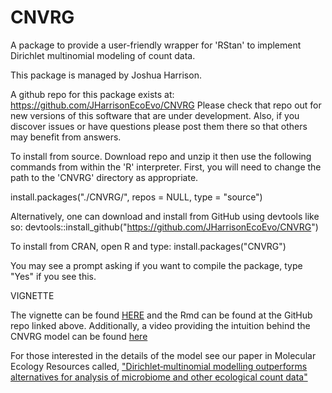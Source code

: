 # CNVRG

A package to provide a user-friendly wrapper for 'RStan' to implement Dirichlet multinomial modeling of count data.

This package is managed by Joshua Harrison.

A github repo for this package exists at: https://github.com/JHarrisonEcoEvo/CNVRG
Please check that repo out for new versions of this software that are under development. Also, if you discover issues or have questions please post them there so that others may benefit from answers.

To install from source. Download repo and unzip it then use the following commands from within the 'R' interpreter. First, you will need to change the path to the 'CNVRG' directory as appropriate. 

install.packages("./CNVRG/", repos = NULL, type = "source")

Alternatively, one can download and install from GitHub using devtools like so: 
devtools::install_github("https://github.com/JHarrisonEcoEvo/CNVRG")

To install from CRAN, open R and type:
install.packages("CNVRG")

You may see a prompt asking if you want to compile the package, type "Yes" if you see this. 

VIGNETTE

The vignette can be found [HERE](https://rpubs.com/harrisonjg/792276) and the Rmd can be found at the GitHub repo linked above. Additionally, a video providing the intuition behind the CNVRG model can be found [here](https://use.vg/OSVhFJ)

For those interested in the details of the model see our paper in Molecular Ecology Resources called, ["Dirichlet‐multinomial modelling outperforms alternatives for analysis of microbiome and other ecological count data"](https://onlinelibrary.wiley.com/doi/epdf/10.1111/1755-0998.13128)